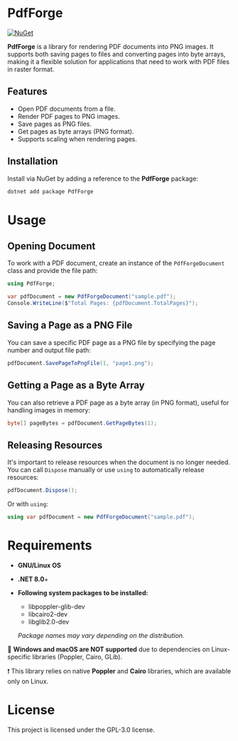 # PdfForge

[![NuGet](https://img.shields.io/nuget/v/PdfForge.svg)](https://www.nuget.org/packages/PdfForge)

**PdfForge** is a library for rendering PDF documents into PNG images. It supports both saving pages to files and converting pages into byte arrays, making it a flexible solution for applications that need to work with PDF files in raster format.

## Features

- Open PDF documents from a file.
- Render PDF pages to PNG images.
- Save pages as PNG files.
- Get pages as byte arrays (PNG format).
- Supports scaling when rendering pages.

## Installation

Install via NuGet by adding a reference to the **PdfForge** package:

```bash
dotnet add package PdfForge
```

# Usage
## Opening Document

To work with a PDF document, create an instance of the `PdfForgeDocument` class and provide the file path:

```csharp
using PdfForge;

var pdfDocument = new PdfForgeDocument("sample.pdf");
Console.WriteLine($"Total Pages: {pdfDocument.TotalPages}");
```

## Saving a Page as a PNG File

You can save a specific PDF page as a PNG file by specifying the page number and output file path:

```csharp
pdfDocument.SavePageToPngFile(1, "page1.png");
```

## Getting a Page as a Byte Array
You can also retrieve a PDF page as a byte array (in PNG format), useful for handling images in memory:

```csharp
byte[] pageBytes = pdfDocument.GetPageBytes(1);
```

## Releasing Resources
It's important to release resources when the document is no longer needed. You can call `Dispose` manually or use `using` to automatically release resources:
```csharp
pdfDocument.Dispose();
```
Or with `using`:
```csharp
using var pdfDocument = new PdfForgeDocument("sample.pdf");
```

# Requirements
- **GNU/Linux OS**
- **.NET 8.0**+
- **Following system packages to be installed:**
    - libpoppler-glib-dev
    - libcairo2-dev
    - libglib2.0-dev

  _Package names may vary depending on the distribution._

🚫 **Windows and macOS are NOT supported** due to dependencies on Linux-specific libraries (Poppler, Cairo, GLib).

❗ This library relies on native **Poppler** and **Cairo** libraries, which are available only on Linux.

# License
This project is licensed under the GPL-3.0 license.
